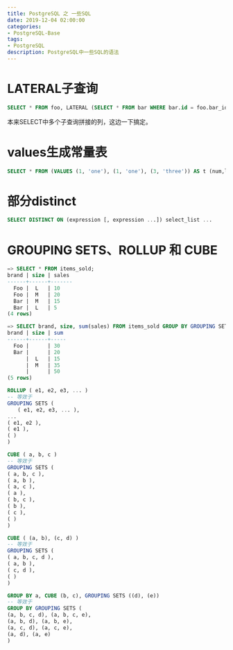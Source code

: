 ```yaml
---
title: PostgreSQL 之 一些SQL
date: 2019-12-04 02:00:00
categories:
- PostgreSQL-Base
tags:
- PostgreSQL
description: PostgreSQL中一些SQL的语法
---
```


# LATERAL子查询

```sql
SELECT * FROM foo, LATERAL (SELECT * FROM bar WHERE bar.id = foo.bar_id) ss
```

本来SELECT中多个子查询拼接的列，这边一下搞定。

# values生成常量表

```sql
SELECT * FROM (VALUES (1, 'one'), (1, 'one'), (3, 'three')) AS t (num,letter);
```

# 部分distinct

```sql
SELECT DISTINCT ON (expression [, expression ...]) select_list ...
```

# GROUPING SETS、ROLLUP 和 CUBE

```sql
=> SELECT * FROM items_sold;
brand | size | sales
------+------+-------
  Foo |  L   | 10
  Foo |  M   | 20
  Bar |  M   | 15
  Bar |  L   | 5
(4 rows)

=> SELECT brand, size, sum(sales) FROM items_sold GROUP BY GROUPING SETS ((brand), (size), ());
brand | size | sum
------+------+-----
  Foo |      | 30
  Bar |      | 20
      |  L   | 15
      |  M   | 35
      |      | 50
(5 rows)
```

```sql
ROLLUP ( e1, e2, e3, ... )
-- 等效于
GROUPING SETS (
　　( e1, e2, e3, ... ),
...
( e1, e2 ),
( e1 ),
( )
)
```

```sql
CUBE ( a, b, c )
-- 等效于
GROUPING SETS (
( a, b, c ),
( a, b ),
( a, c ),
( a ),
( b, c ),
( b ),
( c ),
( )
)
```

```sql
CUBE ( (a, b), (c, d) )
-- 等效于
GROUPING SETS (
( a, b, c, d ),
( a, b ),
( c, d ),
( )
)
```

```sql
GROUP BY a, CUBE (b, c), GROUPING SETS ((d), (e))
-- 等效于
GROUP BY GROUPING SETS (
(a, b, c, d), (a, b, c, e),
(a, b, d), (a, b, e),
(a, c, d), (a, c, e),
(a, d), (a, e)
)
```

